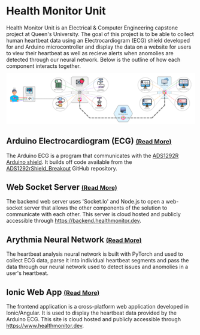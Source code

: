 # Health Monitor Unit
Health Monitor Unit is an Electrical & Computer Engineering capstone project at Queen's University. The goal of this project is to be able to collect human heartbeat data using an Electrocardiogram (ECG) shield developed for and Arduino microcontroller and display the data on a website for users to view their heartbeat as well as recieve alerts when anomolies are detected through our neural network. Below is the outline of how each component interacts together. 
<img src="Resources/Communication Diagram.png" alt="Communication Diagram" style="margin-top: 10px;" />

## Arduino Electrocardiogram (ECG) <span style="font-size: 16px;">[(Read More)](ArduinoECG/README.md)</span>
The Arduino ECG is a program that communicates with the [ADS1292R Arduino shield](https://www.protocentral.com/biomedical-shields/818-ads1292r-ecgrespiration-shield-v2.html). It builds off code available from the [ADS1292rShield_Breakout](https://github.com/Protocentral/ADS1292rShield_Breakout) GitHub repository.

## Web Socket Server <span style="font-size: 16px;">[(Read More)](Backend/README.md)</span>
The backend web server uses 'Socket\.Io' and Node.js to open a web-socket server that allows the other components of the solution to communicate with each other. This server is cloud hosted and publicly accessible through https://backend.healthmonitor.dev.

## Arythmia Neural Network <span style="font-size: 16px;">[(Read More)](neuralNetwork/README.md)</span>
The heartbeat analysis neural network is built with PyTorch and used to collect ECG data, parse it into individual heartbeat segments and pass the data through our neural network used to detect issues and anomolies in a user's heartbeat.

## Ionic Web App <span style="font-size: 16px;">[(Read More)](Frontend/README.md)</span>
The frontend application is a cross-platform web application developed in Ionic/Angular. It is used to display the heartbeat data provided by the Arduino ECG. This site is cloud hosted and publicly accessible through https://www.healthmonitor.dev.
